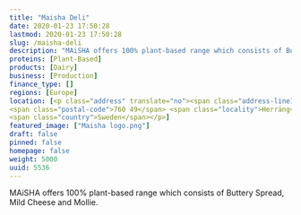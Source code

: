 ```yaml
---
title: "Maisha Deli"
date: 2020-01-23 17:50:28
lastmod: 2020-01-23 17:50:28
slug: /maisha-deli
description: "MAiSHA offers 100% plant-based range which consists of Buttery Spread, Mild Cheese and Mollie."
proteins: [Plant-Based]
products: [Dairy]
business: [Production]
finance_type: []
regions: [Europe]
location: [<p class="address" translate="no"><span class="address-line1">Folketshusvägen</span><br>
<span class="postal-code">760 49</span> <span class="locality">Herräng</span><br>
<span class="country">Sweden</span></p>]
featured_image: ["Maisha logo.png"]
draft: false
pinned: false
homepage: false
weight: 5000
uuid: 5536
---
```

MAiSHA offers 100% plant-based range which consists of Buttery Spread, Mild Cheese and Mollie.
